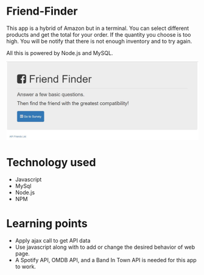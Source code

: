 # Friend-Finder

This app is a hybrid of Amazon but in a terminal. You can select different products and get the total for your order. If the quantity you choose is too high. You will be notify that there is not enough inventory and to try again.

All this is powered by Node.js and MySQL.


![Friend Finder](https://github.com/leronj23/Friend-Finder/blob/master/screenshot/friend-finder.JPG)

# Technology used
* Javascript
* MySql
* Node.js
* NPM

# Learning points
* Apply ajax call to get API data
* Use javascript along with  to add or change the desired behavior of web page.
* A Spotify API, OMDB API, and a Band In Town API is needed for this app to work.
